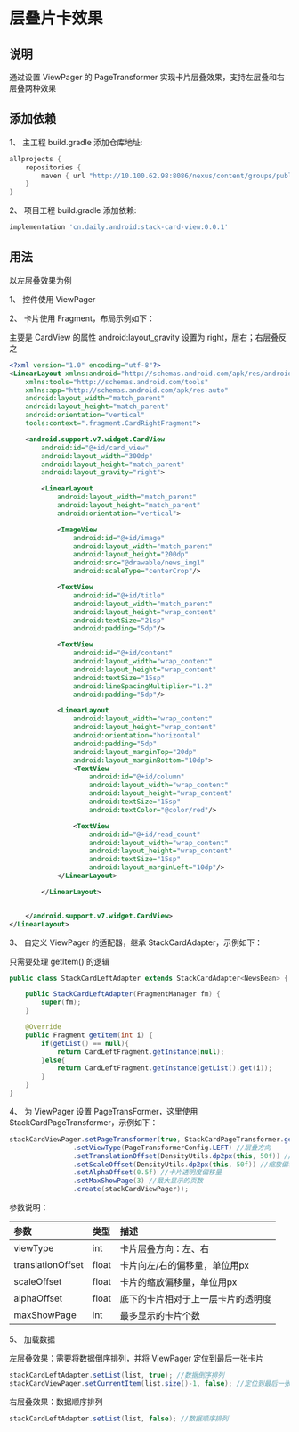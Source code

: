 # 层叠片卡效果

## 说明

通过设置 ViewPager 的 PageTransformer 实现卡片层叠效果，支持左层叠和右层叠两种效果

## 添加依赖

1、 主工程 build.gradle 添加仓库地址:

```gradle
allprojects {
    repositories {
        maven { url "http://10.100.62.98:8086/nexus/content/groups/public/" }
    }
}
```

2、 项目工程 build.gradle 添加依赖:


```gradle
implementation 'cn.daily.android:stack-card-view:0.0.1'
```

## 用法

以左层叠效果为例

1、 控件使用 ViewPager

2、 卡片使用 Fragment，布局示例如下：

主要是 CardView 的属性 android:layout_gravity 设置为 right，居右；右层叠反之

```xml
<?xml version="1.0" encoding="utf-8"?>
<LinearLayout xmlns:android="http://schemas.android.com/apk/res/android"
    xmlns:tools="http://schemas.android.com/tools"
    xmlns:app="http://schemas.android.com/apk/res-auto"
    android:layout_width="match_parent"
    android:layout_height="match_parent"
    android:orientation="vertical"
    tools:context=".fragment.CardRightFragment">

    <android.support.v7.widget.CardView
        android:id="@+id/card_view"
        android:layout_width="300dp"
        android:layout_height="match_parent"
        android:layout_gravity="right">

        <LinearLayout
            android:layout_width="match_parent"
            android:layout_height="match_parent"
            android:orientation="vertical">

            <ImageView
                android:id="@+id/image"
                android:layout_width="match_parent"
                android:layout_height="200dp"
                android:src="@drawable/news_img1"
                android:scaleType="centerCrop"/>

            <TextView
                android:id="@+id/title"
                android:layout_width="match_parent"
                android:layout_height="wrap_content"
                android:textSize="21sp"
                android:padding="5dp"/>

            <TextView
                android:id="@+id/content"
                android:layout_width="wrap_content"
                android:layout_height="wrap_content"
                android:textSize="15sp"
                android:lineSpacingMultiplier="1.2"
                android:padding="5dp"/>

            <LinearLayout
                android:layout_width="wrap_content"
                android:layout_height="wrap_content"
                android:orientation="horizontal"
                android:padding="5dp"
                android:layout_marginTop="20dp"
                android:layout_marginBottom="10dp">
                <TextView
                    android:id="@+id/column"
                    android:layout_width="wrap_content"
                    android:layout_height="wrap_content"
                    android:textSize="15sp"
                    android:textColor="@color/red"/>

                <TextView
                    android:id="@+id/read_count"
                    android:layout_width="wrap_content"
                    android:layout_height="wrap_content"
                    android:textSize="15sp"
                    android:layout_marginLeft="10dp"/>
            </LinearLayout>

        </LinearLayout>


    </android.support.v7.widget.CardView>
</LinearLayout>
```

3、 自定义 ViewPager 的适配器，继承 StackCardAdapter，示例如下：

只需要处理 getItem() 的逻辑


```java
public class StackCardLeftAdapter extends StackCardAdapter<NewsBean> {

    public StackCardLeftAdapter(FragmentManager fm) {
        super(fm);
    }

    @Override
    public Fragment getItem(int i) {
        if(getList() == null){
            return CardLeftFragment.getInstance(null);
        }else{
            return CardLeftFragment.getInstance(getList().get(i));
        }
    }
}
```

4、 为 ViewPager 设置 PageTransFormer，这里使用StackCardPageTransformer，示例如下：


```java
stackCardViewPager.setPageTransformer(true, StackCardPageTransformer.getBuild()
                .setViewType(PageTransformerConfig.LEFT) //层叠方向
                .setTranslationOffset(DensityUtils.dp2px(this, 50f)) //左右位置偏移量
                .setScaleOffset(DensityUtils.dp2px(this, 50f)) //缩放偏移量
                .setAlphaOffset(0.5f) //卡片透明度偏移量
                .setMaxShowPage(3) //最大显示的页数
                .create(stackCardViewPager));
```

参数说明：

| 参数 | 类型 | 描述 |
|:---|:---|:---|
| viewType | int | 卡片层叠方向：左、右 |
| translationOffset | float | 卡片向左/右的偏移量，单位用px |
| scaleOffset | float | 卡片的缩放偏移量，单位用px |
| alphaOffset | float | 底下的卡片相对于上一层卡片的透明度 |
| maxShowPage | int | 最多显示的卡片个数 |

5、 加载数据

左层叠效果：需要将数据倒序排列，并将 ViewPager 定位到最后一张卡片

```java
stackCardLeftAdapter.setList(list, true); //数据倒序排列
stackCardViewPager.setCurrentItem(list.size()-1, false); //定位到最后一张卡片
```

右层叠效果：数据顺序排列

```java
stackCardLeftAdapter.setList(list, false); //数据顺序排列
```